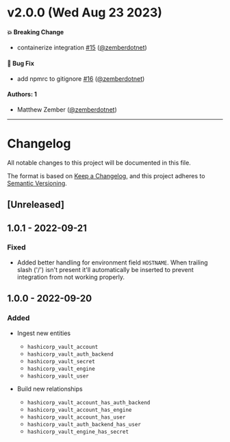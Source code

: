 # v2.0.0 (Wed Aug 23 2023)

#### 💥 Breaking Change

- containerize integration
  [#15](https://github.com/JupiterOne/graph-hashicorp-vault/pull/15)
  ([@zemberdotnet](https://github.com/zemberdotnet))

#### 🐛 Bug Fix

- add npmrc to gitignore
  [#16](https://github.com/JupiterOne/graph-hashicorp-vault/pull/16)
  ([@zemberdotnet](https://github.com/zemberdotnet))

#### Authors: 1

- Matthew Zember ([@zemberdotnet](https://github.com/zemberdotnet))

---

# Changelog

All notable changes to this project will be documented in this file.

The format is based on [Keep a Changelog](https://keepachangelog.com/en/1.0.0/),
and this project adheres to
[Semantic Versioning](https://semver.org/spec/v2.0.0.html).

## [Unreleased]

## 1.0.1 - 2022-09-21

### Fixed

- Added better handling for environment field `HOSTNAME`. When trailing slash
  ('/') isn't present it'll automatically be inserted to prevent integration
  from not working properly.

## 1.0.0 - 2022-09-20

### Added

- Ingest new entities

  - `hashicorp_vault_account`
  - `hashicorp_vault_auth_backend`
  - `hashicorp_vault_secret`
  - `hashicorp_vault_engine`
  - `hashicorp_vault_user`

- Build new relationships
  - `hashicorp_vault_account_has_auth_backend`
  - `hashicorp_vault_account_has_engine`
  - `hashicorp_vault_account_has_user`
  - `hashicorp_vault_auth_backend_has_user`
  - `hashicorp_vault_engine_has_secret`
